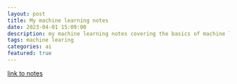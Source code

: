 ```yaml
---
layout: post
title: My machine learning notes
date: 2023-04-01 15:09:00
description: my machine learning notes covering the basics of machine learning.
tags: machine learing
categories: ai
featured: true
---
```

[link to notes](https://sleepy-care-725.notion.site/Machine-Learning-with-Python-A-Practical-Introduction-392d7f8784354fdcac095e6d0e6c9a75?pvs=4)